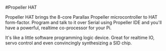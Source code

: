<!--
---
name: Propeller HAT
class: board
type: mcu,io,motor
formfactor: HAT
manufacturer: Pimoroni
description: The 8-core Propeller Microcontroller in HAT form-factor
url: http://shop.pimoroni.com/products/propeller-hat
github: https://github.com/pimoroni/piano-hat
buy: https://shop.pimoroni.com/products/propeller-hat
image: 'propeller-hat.png'
pincount: 40
eeprom: yes
power:
  '2':
ground:
  '9':
  '14':
  '20':
  '25':
  '30':
  '34':
  '39':
pin:
  '8':
    name: TXD / Transmit
    direction: output
    active: high
  '10':
    name: RXD / Receive
    direction: input
    active: high
  '11':
    name: Reset
    active: low
  '29':
    name: EEPROM WP
    active: low
-->
#Propeller HAT

Propeller HAT brings the 8-core Parallax Propeller microcontroller to HAT form-factor. Program and talk to it over Serial using Propeller IDE and you'll have a powerful, realtime co-processor for your Pi.

It's like a little software programming logic device. Great for realtime IO, servo control and even convincingly synthesizing a SID chip.
